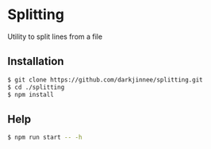 # Splitting
Utility to split lines from a file

## Installation
```bash
$ git clone https://github.com/darkjinnee/splitting.git
$ cd ./splitting
$ npm install
```

## Help
```bash
$ npm run start -- -h
```